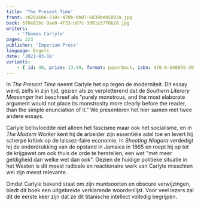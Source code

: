 ```yaml
---
title: 'The Present Time'
front: c0291606-218c-478b-bb07-6839beb5893a.jpg
back: 6f0e02bc-9ae0-4f33-b67c-3991e37f6b28.jpg
writers:
    - 'Thomas Carlyle'
pages: 223
publisher: 'Imperium Press'
language: Engels
date: '2021-03-18'
variants:
    - { id: 40, price: 13.99, format: paperback, isbn: 978-0-648859-39-0 }
---
```


In *The Present Time* neemt Carlyle het op tegen de moderniteit. Dit essay werd, zelfs in zijn tijd, gezien als zo verpletterend dat de *Southern Literary Messenger* het beschreef als “purely monstrous, and the most elaborate argument would not place its monstrosity more clearly before the reader, than the simple enunciation of it.” We presenteren het hier samen met twee andere essays.

Carlyle beïnvloedde niet alleen het fascisme maar ook het socialisme, en in *The Modern Worker* kent hij de arbeider zijn essentiële adel toe en levert hij scherpe kritiek op de laissez-faire economie. In *Shooting Niagara* verdedigt hij de onderdrukking van de opstand in Jamaica in 1865 en roept hij op tot de krijgswet om ook thuis de orde te herstellen, een wet "met meer geldigheid dan welke wet dan ook". Gezien de huidige politieke situatie in het Westen is dit meest radicale en reactionaire werk van Carlyle misschien wel zijn meest relevante.

Omdat Carlyle bekend staat om zijn muntsoorten en obscure verwijzingen, biedt dit boek een uitgebreide verklarende woordenlijst. Voor veel lezers zal dit de eerste keer zijn dat ze dit titanische intellect volledig begrijpen.
